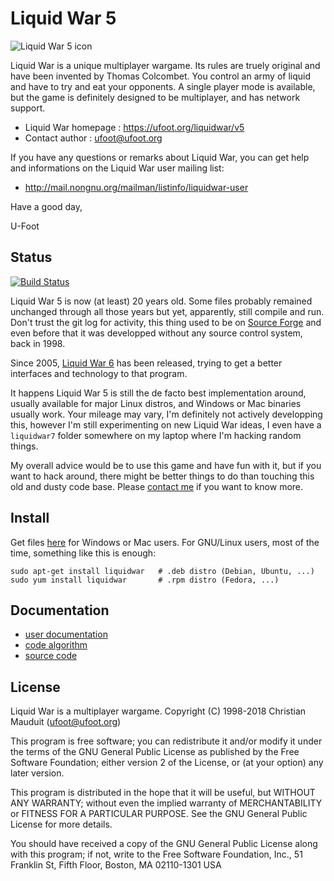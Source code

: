 Liquid War 5
============

![Liquid War 5 icon](https://raw.githubusercontent.com/ufoot/liquidwar5/master/misc/liquidwar.png)

Liquid War is a unique multiplayer wargame. Its rules are
truely original and have been invented by Thomas Colcombet.
You control an army of liquid and have to try and eat your
opponents. A single player mode is available, but the game is
definitely designed to be multiplayer, and has network support.

* Liquid War homepage : https://ufoot.org/liquidwar/v5
* Contact author      : ufoot@ufoot.org

If you have any questions or remarks about Liquid War, you can
get help and informations on the Liquid War user mailing list:

* http://mail.nongnu.org/mailman/listinfo/liquidwar-user

Have a good day,

U-Foot

Status
------

[![Build Status](https://travis-ci.org/ufoot/liquidwar5.svg?branch=master)](https://travis-ci.org/ufoot/liquidwar5/branches)

Liquid War 5 is now (at least) 20 years old. Some files probably
remained unchanged through all those years but yet, apparently,
still compile and run. Don't trust the git log for activity,
this thing used to be on [Source Forge](https://sourceforge.net/projects/liquidwar/)
and even before that it was developped without any source control system, back in 1998.

Since 2005, [Liquid War 6](https://www.gnu.org/software/liquidwar6)
has been released, trying to get a better interfaces and technology
to that program.

It happens Liquid War 5 is still the de facto best implementation
around, usually available for major Linux distros, and Windows or
Mac binaries usually work. Your mileage may vary, I'm definitely
not actively developping this, however I'm still experimenting on new
Liquid War ideas, I even have a `liquidwar7` folder somewhere on
my laptop where I'm hacking random things.

My overall advice would be to use this game and have fun with it,
but if you want to hack around, there might be better things to
do than touching this old and dusty code base. Please
[contact me](mailto:ufoot@ufoot.org) if you want to know more.

Install
-------

Get files [here](https://ufoot.org/liquidwar/v5/download) for Windows or Mac users.
For GNU/Linux users, most of the time, something like this is enough:

```
sudo apt-get install liquidwar   # .deb distro (Debian, Ubuntu, ...)
sudo yum install liquidwar       # .rpm distro (Fedora, ...)
```

Documentation
-------------

* [user documentation](https://ufoot.org/liquidwar/v5/doc)
* [code algorithm](https://ufoot.org/liquidwar/v5/techinfo/algorithm)
* [source code](https://ufoot.org/liquidwar/v5/techinfo/source)

License
-------

Liquid War is a multiplayer wargame.
Copyright (C) 1998-2018 Christian Mauduit (ufoot@ufoot.org)

This program is free software; you can redistribute it and/or
modify it under the terms of the GNU General Public License
as published by the Free Software Foundation; either version 2
of the License, or (at your option) any later version.

This program is distributed in the hope that it will be useful,
but WITHOUT ANY WARRANTY; without even the implied warranty of
MERCHANTABILITY or FITNESS FOR A PARTICULAR PURPOSE.  See the
GNU General Public License for more details.

You should have received a copy of the GNU General Public License
along with this program; if not, write to the Free Software
Foundation, Inc., 51 Franklin St, Fifth Floor, Boston, MA  02110-1301  USA
